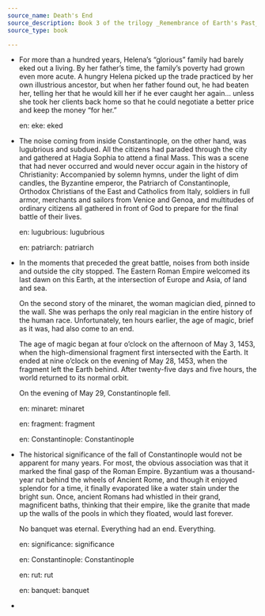 ```yaml
---
source_name: Death's End
source_description: Book 3 of the trilogy _Remembrance of Earth's Past_, by Liu Cixin
source_type: book

---
```


- For more than a hundred years, Helena’s “glorious” family had barely eked out a living. By her father’s time, the family’s poverty had grown even more acute. A hungry Helena picked up the trade practiced by her own illustrious ancestor, but when her father found out, he had beaten her, telling her that he would kill her if he ever caught her again... unless she took her clients back home so that he could negotiate a better price and keep the money “for her.”

    <div markdown="1" class="tagged-entries">

    en: eke: eked

    </div>

- The noise coming from inside Constantinople, on the other hand, was lugubrious and subdued. All the citizens had paraded through the city and gathered at Hagia Sophia to attend a final Mass. This was a scene that had never occurred and would never occur again in the history of Christianity: Accompanied by solemn hymns, under the light of dim candles, the Byzantine emperor, the Patriarch of Constantinople, Orthodox Christians of the East and Catholics from Italy, soldiers in full armor, merchants and sailors from Venice and Genoa, and multitudes of ordinary citizens all gathered in front of God to prepare for the final battle of their lives.

    <div markdown="1" class="tagged-entries">

    en: lugubrious: lugubrious

    en: patriarch: patriarch

    </div>

- In the moments that preceded the great battle, noises from both inside and outside the city stopped. The Eastern Roman Empire welcomed its last dawn on this Earth, at the intersection of Europe and Asia, of land and sea.

    On the second story of the minaret, the woman magician died, pinned to the wall. She was perhaps the only real magician in the entire history of the human race. Unfortunately, ten hours earlier, the age of magic, brief as it was, had also come to an end.

    The age of magic began at four o’clock on the afternoon of May 3, 1453, when the high-dimensional fragment first intersected with the Earth. It ended at nine o’clock on the evening of May 28, 1453, when the fragment left the Earth behind. After twenty-five days and five hours, the world returned to its normal orbit.

    On the evening of May 29, Constantinople fell.

    <div markdown="1" class="tagged-entries">

    en: minaret: minaret

    en: fragment: fragment

    en: Constantinople: Constantinople

    </div>

- The historical significance of the fall of Constantinople would not be apparent for many years. For most, the obvious association was that it marked the final gasp of the Roman Empire. Byzantium was a thousand-year rut behind the wheels of Ancient Rome, and though it enjoyed splendor for a time, it finally evaporated like a water stain under the bright sun. Once, ancient Romans had whistled in their grand, magnificent baths, thinking that their empire, like the granite that made up the walls of the pools in which they floated, would last forever.

    No banquet was eternal. Everything had an end. Everything.

    <div markdown="1" class="tagged-entries">

    en: significance: significance

    en: Constantinople: Constantinople

    en: rut: rut

    en: banquet: banquet

    </div>

- 